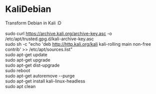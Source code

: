 # KaliDebian
Transform Debian in Kali :D<br>
<br>
sudo curl https://archive.kali.org/archive-key.asc -o /etc/apt/trusted.gpg.d/kali-archive-key.asc<br>
sudo sh -c "echo 'deb http://http.kali.org/kali kali-rolling main non-free contrib' >> /etc/apt/sources.list"<br>
sudo apt-get update<br>
sudo apt-get upgrade<br>
sudo apt-get dist-upgrade<br>
sudo reboot<br>
sudo apt-get autoremove --purge<br>
sudo apt-get install kali-linux-headless<br>
sudo apt clean<br>
